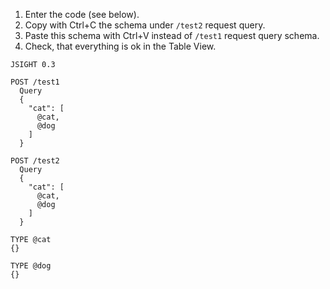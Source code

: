 1. Enter the code (see below).
2. Copy with Ctrl+C the schema under `/test2` request query.
3. Paste this schema with Ctrl+V instead of `/test1` request query schema.
4. Check, that everything is ok in the Table View.

```
JSIGHT 0.3

POST /test1
  Query
  {
    "cat": [
      @cat,
      @dog
    ]
  }

POST /test2
  Query
  {
    "cat": [
      @cat,
      @dog
    ]
  }

TYPE @cat
{}

TYPE @dog
{}
```
